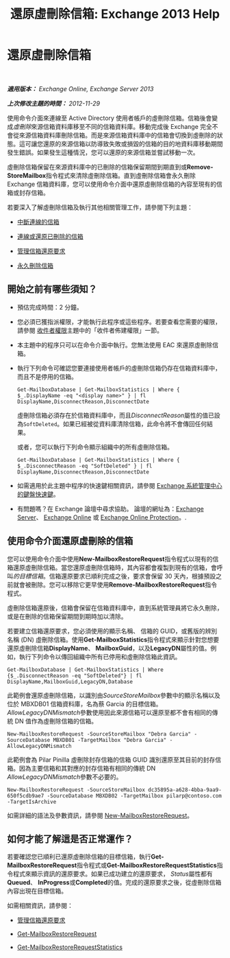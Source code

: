 ﻿---
title: '還原虛刪除信箱: Exchange 2013 Help'
TOCTitle: 還原虛刪除信箱
ms:assetid: 4f3f5ce4-9d12-4ed8-9f70-d8a6aa8a1b2e
ms:mtpsurl: https://technet.microsoft.com/zh-tw/library/JJ863435(v=EXCHG.150)
ms:contentKeyID: 50553981
ms.date: 05/21/2018
mtps_version: v=EXCHG.150
ms.translationtype: MT
---

# 還原虛刪除信箱

 

_**適用版本：** Exchange Online, Exchange Server 2013_

_**上次修改主題的時間：** 2012-11-29_

使用命令介面來連線至 Active Directory 使用者帳戶的虛刪除信箱。信箱後會變成*虛刪除*來源信箱資料庫移至不同的信箱資料庫。移動完成後 Exchange 完全不會從來源信箱資料庫刪除信箱。而是來源信箱資料庫中的信箱會切換到虛刪除的狀態。這可讓您還原的來源信箱以防導致失敗或損毀的信箱的目的地資料庫移動期間發生錯誤。如果發生這種情況，您可以還原的來源信箱並嘗試移動一次。

虛刪除信箱保留在來源資料庫中的已刪除的信箱保留期間到期直到或**Remove-StoreMailbox**指令程式來清除虛刪除信箱。直到虛刪除信箱會永久刪除 Exchange 信箱資料庫，您可以使用命令介面中還原虛刪除信箱的內容至現有的信箱或封存信箱。

若要深入了解虛刪除信箱及執行其他相關管理工作，請參閱下列主題：

  - [中斷連線的信箱](disconnected-mailboxes-exchange-2013-help.md)

  - [連線或還原已刪除的信箱](connect-or-restore-a-deleted-mailbox-exchange-2013-help.md)

  - [管理信箱還原要求](manage-mailbox-restore-requests-exchange-2013-help.md)

  - [永久刪除信箱](permanently-delete-a-mailbox-exchange-2013-help.md)

## 開始之前有哪些須知？

  - 預估完成時間：2 分鐘。

  - 您必須已獲指派權限，才能執行此程序或這些程序。若要查看您需要的權限，請參閱 [收件者權限](recipients-permissions-exchange-2013-help.md)主題中的「收件者佈建權限」一節。

  - 本主題中的程序只可以在命令介面中執行。您無法使用 EAC 來還原虛刪除信箱。

  - 執行下列命令可確認您要連接使用者帳戶的虛刪除信箱仍存在信箱資料庫中，而且不是停用的信箱。
    
        Get-MailboxDatabase | Get-MailboxStatistics | Where { $_.DisplayName -eq "<display name>" } | fl DisplayName,DisconnectReason,DisconnectDate
    
    虛刪除信箱必須存在於信箱資料庫中，而且*DisconnectReason*屬性的值已設為`SoftDeleted`。如果已經被從資料庫清除信箱，此命令將不會傳回任何結果。
    
    或者，您可以執行下列命令顯示組織中的所有虛刪除信箱。
    
        Get-MailboxDatabase | Get-MailboxStatistics | Where { $_.DisconnectReason -eq "SoftDeleted" } | fl DisplayName,DisconnectReason,DisconnectDate

  - 如需適用於此主題中程序的快速鍵相關資訊，請參閱 [Exchange 系統管理中心的鍵盤快速鍵](keyboard-shortcuts-in-the-exchange-admin-center-exchange-online-protection-help.md)。

  - 有問題嗎？在 Exchange 論壇中尋求協助。 論壇的網址為：[Exchange Server](https://go.microsoft.com/fwlink/p/?linkid=60612)、 [Exchange Online](https://go.microsoft.com/fwlink/p/?linkid=267542) 或 [Exchange Online Protection](https://go.microsoft.com/fwlink/p/?linkid=285351)。.

## 使用命令介面還原虛刪除的信箱

您可以使用命令介面中使用**New-MailboxRestoreRequest**指令程式以現有的信箱還原虛刪除信箱。當您還原虛刪除信箱時，其內容都會複製到現有的信箱，會呼叫*的目標信箱*。信箱還原要求已順利完成之後，要求會保留 30 天內，根據預設之前就會被刪除。您可以移除它更早使用**Remove-MailboxRestoreRequest**指令程式。

虛刪除信箱還原後，信箱會保留在信箱資料庫中，直到系統管理員將它永久刪除，或是在刪除的信箱保留期間到期時加以清除。

若要建立信箱還原要求，您必須使用的顯示名稱、 信箱的 GUID，或舊版的辨別名稱 (DN) 虛刪除信箱。使用**Get-MailboxStatistics**指令程式來顯示針對您想要還原虛刪除信箱**DisplayName**、 **MailboxGuid**，以及**LegacyDN**屬性的值。例如，執行下列命令以傳回組織中所有已停用和虛刪除信箱此資訊。

    Get-MailboxDatabase | Get-MailboxStatistics | Where {$_.DisconnectReason -eq "SoftDeleted"} | fl DisplayName,MailboxGuid,LegacyDN,Database

此範例會還原虛刪除信箱，以識別由*SourceStoreMailbox*參數中的顯示名稱以及位於 MBXDB01 信箱資料庫，名為蔡 Garcia 的目標信箱。*AllowLegacyDNMismatch*參數使用因此來源信箱可以還原至都不會有相同的傳統 DN 值作為虛刪除信箱的信箱。

    New-MailboxRestoreRequest -SourceStoreMailbox "Debra Garcia" -SourceDatabase MBXDB01 -TargetMailbox "Debra Garcia" -AllowLegacyDNMismatch

此範例會為 Pilar Pinilla 虛刪除封存信箱的信箱 GUID 識別還原至其目前的封存信箱。因為主要信箱和其對應的封存信箱有相同的傳統 DN *AllowLegacyDNMismatch*參數不必要的。

    New-MailboxRestoreRequest -SourceStoreMailbox dc35895a-a628-4bba-9aa9-650f5cdb9ae7 -SourceDatabase MBXDB02 -TargetMailbox pilarp@contoso.com -TargetIsArchive

如需詳細的語法及參數資訊，請參閱 [New-MailboxRestoreRequest](https://technet.microsoft.com/zh-tw/library/ff829875\(v=exchg.150\))。

## 如何才能了解這是否正常運作？

若要確認您已順利已還原虛刪除信箱的目標信箱，執行**Get-MailboxRestoreRequest**指令程式或**Get-MailboxRestoreRequestStatistics**指令程式來顯示資訊的還原要求。如果已成功建立的還原要求， *Status*屬性都有**Queued**、 **InProgress**或**Completed**的值。完成的還原要求之後，從虛刪除信箱內容出現在目標信箱。

如需相關資訊，請參閱：

  - [管理信箱還原要求](manage-mailbox-restore-requests-exchange-2013-help.md)

  - [Get-MailboxRestoreRequest](https://technet.microsoft.com/zh-tw/library/ff829907\(v=exchg.150\))

  - [Get-MailboxRestoreRequestStatistics](https://technet.microsoft.com/zh-tw/library/ff829912\(v=exchg.150\))

